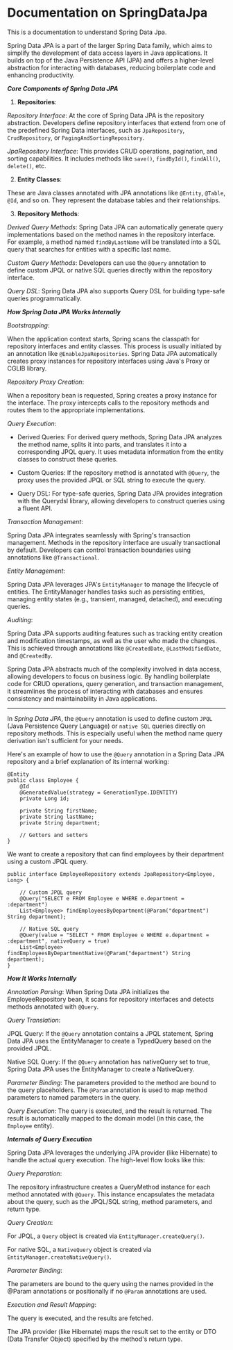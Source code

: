 # Documentation on SpringDataJpa
This is a documentation to understand Spring Data Jpa.

Spring Data JPA is a part of the larger Spring Data family, which aims to simplify the development of data access layers in Java applications. It builds on top of the Java Persistence API (JPA) and offers a higher-level abstraction for interacting with databases, reducing boilerplate code and enhancing productivity.

**_Core Components of Spring Data JPA_**

1. **Repositories**:

_Repository Interface_: At the core of Spring Data JPA is the repository abstraction. Developers define repository interfaces that extend from one of the predefined Spring Data interfaces, such as `JpaRepository`, `CrudRepository`, or `PagingAndSortingRepository`.

_JpaRepository Interface_: This provides CRUD operations, pagination, and sorting capabilities. It includes methods like `save()`, `findById()`, `findAll()`, `delete()`, etc.

2. **Entity Classes**:

These are Java classes annotated with JPA annotations like `@Entity`, `@Table`, `@Id`, and so on. They represent the database tables and their relationships.

3. **Repository Methods**:

_Derived Query Methods_: Spring Data JPA can automatically generate query implementations based on the method names in the repository interface. For example, a method named `findByLastName` will be translated into a SQL query that searches for entities with a specific last name.

_Custom Query Methods_: Developers can use the `@Query` annotation to define custom JPQL or native SQL queries directly within the repository interface.

_Query DSL_: Spring Data JPA also supports Query DSL for building type-safe queries programmatically.

**_How Spring Data JPA Works Internally_**

_Bootstrapping_:

When the application context starts, Spring scans the classpath for repository interfaces and entity classes. This process is usually initiated by an annotation like `@EnableJpaRepositories`.
Spring Data JPA automatically creates proxy instances for repository interfaces using Java's Proxy or CGLIB library.

_Repository Proxy Creation_:

When a repository bean is requested, Spring creates a proxy instance for the interface.
The proxy intercepts calls to the repository methods and routes them to the appropriate implementations.

_Query Execution_:

- Derived Queries: For derived query methods, Spring Data JPA analyzes the method name, splits it into parts, and translates it into a corresponding JPQL query. It uses metadata information from the entity classes to construct these queries.

- Custom Queries: If the repository method is annotated with `@Query`, the proxy uses the provided JPQL or SQL string to execute the query.

- Query DSL: For type-safe queries, Spring Data JPA provides integration with the Querydsl library, allowing developers to construct queries using a fluent API.

_Transaction Management_:

Spring Data JPA integrates seamlessly with Spring's transaction management. Methods in the repository interface are usually transactional by default.
Developers can control transaction boundaries using annotations like `@Transactional`.

_Entity Management_:

Spring Data JPA leverages JPA's `EntityManager` to manage the lifecycle of entities. The EntityManager handles tasks such as persisting entities, managing entity states (e.g., transient, managed, detached), and executing queries.

_Auditing_:

Spring Data JPA supports auditing features such as tracking entity creation and modification timestamps, as well as the user who made the changes. This is achieved through annotations like `@CreatedDate`, `@LastModifiedDate`, and `@CreatedBy`.

Spring Data JPA abstracts much of the complexity involved in data access, allowing developers to focus on business logic. By handling boilerplate code for CRUD operations, query generation, and transaction management, it streamlines the process of interacting with databases and ensures consistency and maintainability in Java applications.

---

In _Spring Data JPA_, the `@Query` annotation is used to define custom `JPQL` (Java Persistence Query Language) or `native SQL` queries directly on repository methods. This is especially useful when the method name query derivation isn't sufficient for your needs.

Here's an example of how to use the `@Query` annotation in a Spring Data JPA repository and a brief explanation of its internal working:

````
@Entity
public class Employee {
    @Id
    @GeneratedValue(strategy = GenerationType.IDENTITY)
    private Long id;

    private String firstName;
    private String lastName;
    private String department;

    // Getters and setters
}
````
We want to create a repository that can find employees by their department using a custom JPQL query.

````
public interface EmployeeRepository extends JpaRepository<Employee, Long> {

    // Custom JPQL query
    @Query("SELECT e FROM Employee e WHERE e.department = :department")
    List<Employee> findEmployeesByDepartment(@Param("department") String department);

    // Native SQL query
    @Query(value = "SELECT * FROM Employee e WHERE e.department = :department", nativeQuery = true)
    List<Employee> findEmployeesByDepartmentNative(@Param("department") String department);
}
````

**_How It Works Internally_**

_Annotation Parsing_: When Spring Data JPA initializes the EmployeeRepository bean, it scans for repository interfaces and detects methods annotated with `@Query`.

_Query Translation_:

  JPQL Query: If the `@Query` annotation contains a JPQL statement, Spring Data JPA uses the EntityManager to create a TypedQuery based on the provided JPQL.
  
  Native SQL Query: If the `@Query` annotation has nativeQuery set to true, Spring Data JPA uses the EntityManager to create a NativeQuery.

_Parameter Binding_: The parameters provided to the method are bound to the query placeholders. The `@Param` annotation is used to map method parameters to named parameters in the query.

_Query Execution_: The query is executed, and the result is returned. The result is automatically mapped to the domain model (in this case, the `Employee` entity).

**_Internals of Query Execution_**

Spring Data JPA leverages the underlying JPA provider (like Hibernate) to handle the actual query execution. The high-level flow looks like this:

_Query Preparation_:

The repository infrastructure creates a QueryMethod instance for each method annotated with `@Query`.
This instance encapsulates the metadata about the query, such as the JPQL/SQL string, method parameters, and return type.

_Query Creation_:

For JPQL, a `Query` object is created via `EntityManager.createQuery()`.

For native SQL, a `NativeQuery` object is created via `EntityManager.createNativeQuery()`.

_Parameter Binding_:

The parameters are bound to the query using the names provided in the @Param annotations or positionally if no `@Param` annotations are used.

_Execution and Result Mapping_:

The query is executed, and the results are fetched.

The JPA provider (like Hibernate) maps the result set to the entity or DTO (Data Transfer Object) specified by the method's return type.
